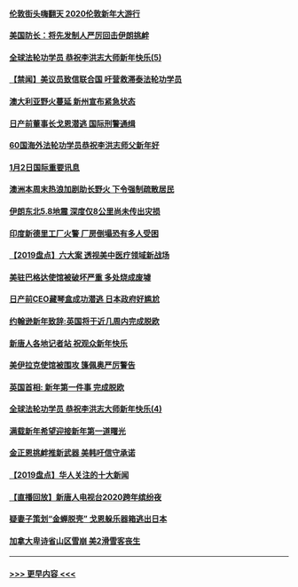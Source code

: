#### [伦敦街头嗨翻天 2020伦敦新年大游行](../pages/prog202/a102743925.md?t=01030955) 
#### [美国防长：将先发制人严厉回击伊朗挑衅](../pages/prog202/a102743930.md?t=01030955) 
#### [全球法轮功学员 恭祝李洪志大师新年快乐(5)](../pages/prog202/a102743766.md?t=01030955) 
#### [【禁闻】美议员致信联合国 吁营救滞泰法轮功学员](../pages/prog202/a102743781.md?t=01030955) 
#### [澳大利亚野火蔓延 新州宣布紧急状态](../pages/prog202/a102743681.md?t=01030955) 
#### [日产前董事长戈恩潜逃 国际刑警通缉](../pages/prog202/a102743676.md?t=01030955) 
#### [60国海外法轮功学员恭祝李洪志师父新年好](../pages/prog202/a102743628.md?t=01030955) 
#### [1月2日国际重要讯息](../pages/prog202/a102743488.md?t=01030955) 
#### [澳洲本周末热浪加剧助长野火 下令强制疏散居民](../pages/prog202/a102743421.md?t=01030955) 
#### [伊朗东北5.8地震 深度仅8公里尚未传出灾损](../pages/prog202/a102743396.md?t=01030955) 
#### [印度新德里工厂火警 厂房倒塌恐有多人受困](../pages/prog202/a102743386.md?t=01030955) 
#### [【2019盘点】六大案 透视美中医疗领域新战场](../pages/prog202/a102743227.md?t=01030955) 
#### [美驻巴格达使馆被破坏严重 多处烧成废墟](../pages/prog202/a102743244.md?t=01030955) 
#### [日产前CEO藏琴盒成功潜逃 日本政府好尴尬](../pages/prog202/a102742937.md?t=01030955) 
#### [约翰逊新年致辞:英国将于近几周内完成脱欧](../pages/prog202/a102742956.md?t=01030955) 
#### [新唐人各地记者站 祝观众新年快乐](../pages/prog202/a102742785.md?t=01030955) 
#### [美伊拉克使馆被围攻 篷佩奥严厉警告](../pages/prog202/a102742994.md?t=01030955) 
#### [英国首相: 新年第一件事 完成脱欧](../pages/prog202/a102742907.md?t=01030955) 
#### [全球法轮功学员 恭祝李洪志大师新年快乐(4)](../pages/prog202/a102742900.md?t=01030955) 
#### [满载新年希望迎接新年第一道曙光](../pages/prog202/a102742809.md?t=01030955) 
#### [金正恩挑衅推新武器 美韩吁信守承诺](../pages/prog202/a102742799.md?t=01030955) 
#### [【2019盘点】华人关注的十大新闻](../pages/prog202/a102742748.md?t=01030955) 
#### [【直播回放】新唐人电视台2020跨年缤纷夜](../pages/prog202/a102738273.md?t=01030955) 
#### [疑妻子策划“金蝉脱壳” 戈恩躲乐器箱逃出日本](../pages/prog202/a102742535.md?t=01030955) 
#### [加拿大卑诗省山区雪崩 美2滑雪客丧生](../pages/prog202/a102742491.md?t=01030955) 

----
#### [ >>> 更早内容 <<< ](../indexes/prog202-earlier.md)
